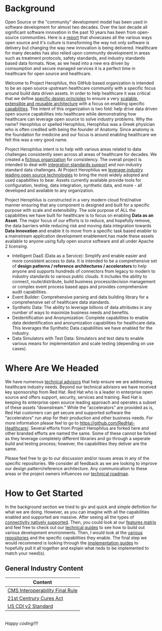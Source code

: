 [comment]: <> (![iDaaS Word Art]&#40;images/iDAAS-Web-WordCloud.png&#41;)

# Background
Open Source or the "community" development model has been used in software development for almost two decades. Over the 
last decade all significant software innovation in the past 10 years has been from open-source communities. Here is a
<a href="https://www.redhat.com/rhdc/managed-files/rh-enterprise-open-source-report-f27565-202101-en.pdf" target="_blank">report</a>
that showcases all the various ways open source and it's culture is transforming the way not only software is delivery but 
changing the way new innovation is being delivered. Healthcare for many decades has also relied upon community development 
in areas such as treatment protocols, safety standards, and industry standards based data formats. Now, as we head into
a new era driven by comsumption and secure managed services it is a perfect time in healthcare for open source and 
healthcare.

Welcome to Project Herophilus, this GitHub based organization is intended to be an open source upstream healthcare 
community with a specific focus around build data driven assets. In order to help healthcare it was critical that we 
define [specific design principles](docs/Design/DesignPrinciples.md) to ensure a very [scalable, extensible and reusable architecture](docs/Design/Architecture.md) with a focus on enabling 
specific [capabilities](docs/Design/Capabilities.md). The intent of this organization is two fold: help drive 
data driven open source capabilities into healthcare while demonstrating how healthcare can leverage open source to 
solve industry problems. Why the name? Herophilus or spelled Herophilos, Herophilus was a Greek physician who is often 
credited with being the founder of Anatomy. Since anatomy is the foundation for medicine and our focus is around enabling 
healthcare we felt this was a very good name. 

Project Herophilus intent is to help with various areas related to data challenges consistently seen across all areas of 
healthcare for decades. We created a [fictious organization](docs/General/FictitiousOrg.md) for consistency. 
The overall project is intended to deal with [integration standards support](docs/Design/IntegrationStandardsSupported.md)
and non industry standard data challenges. At Project Herophilus we [leverage industry leading open source technologies](docs/Technical/Technologies.md) 
to bring the most widely adopted and used capabilities to bear. Assets currently available provide tools for configuration, 
testing, data integration, synthetic data, and more - all developed and available to any organization. 

Project Herophilus is constructed in a very modern cloud first/native manner ensuring that any component is designed and built for
a specific purpose with scale and extensibility. The sole purpose of ALL the capabilities we have built for healthcare
is to focus on enabling <b> Data as an Asset</b>. The major focus of our efforts is to reduce, and hopefully remove, the data barriers
while reducing risk and moving data integration towards <b>Data Innovation</b> and enable it to move from a specific task based
enabler to a mainstream application development enablement.has made these assets available to anyone using fully open 
source software and all under Apache 2 licensing.

- Intelligent DaaS (Data as a Service): Simplify and enable easier and more consistent access to data. It is intended to be 
a comprehensive set of <b> design patterns / reference architectures / accelerators </b> to help anyone and supports hundreds
of connectors from legacy to modern to industry standards to various public clouds. It includes the ability to connect, 
route/distribute, build business process/decision management or complex event process based apps and provides comprehensive 
audit capabilities.  
- Event Builder: Comprehensive parsing and data building library for a comprehensive set of healthcare data standards.
- Synthetic Data: The ability to leverage billions of data attributes in any number of ways to maximize business needs
and benefits.
- Deidentification and Anonymization: Complete capabilities to enable data deidentification and anonymization capabilities for healthcare
data. This leverages the Synthetic Data capabilities we have enabled for the industry. 
- Data Simulators with Test Data: Simulators and test data to enable various means for implementation and scale testing 
(depending on use cases). 

# Where Are We Headed
We have numerous [technical advisors](docs/General/TechnicalAdvisors.md) that help ensure we are addressing healthcare
industry needs. Beyond our technical advisors we have received key sponsorship from Red Hat. Red Hat who is a leader in
enterprise open source and offers support, security, services and training. Red Hat is keeping its enterprise open source
leading approach and operates a subset of these assets “downstream.” While the “accelerators” are provided as is, Red
Hat customers can get secure and supported software the “accelerators” run atop for their production and other business
needs. For more information please feel to go to https://github.com/RedHat-Healthcare/. Several efforts from Project Herophilus
are forked here and other branded efforts are named the same. Some of these cannot be forked as they leverage completely
different libraries and go through a seperate build and testing process; however, the capabilities they deliver are the same.

Please feel free to go to our discussion  and/or issues areas in any of the specific repositories. We consider all
feedback as we are looking to improve our design pattern/reference architecture. Any communication to these areas
or the project owners influences our [technical roadmap](docs/Roadmap/index.md).

# How to Get Started
In the background section we tried to giv and quick and simple definition for what we are doing. However, as you can imagine
with all the capabilities enabled and supported are massive. After seeing all the types of
<a href="https://camel.apache.org/components/3.13.x/index.html" target="_blank">connectivity natively supported</a>.
Then, you could look at our [features matrix](docs/General/Features.md) and feel free to check out our 
[technical guides](docs/Technical/intro.md) to see how to build out various development 
environments. Then, I would look at the [various repositories](docs/Design/PlatformComponents.md) and the specific 
capabilities they enable. The final step we would recommend is looking through the [implementation guides](docs/ImplementationGuides/intro.md)
to hopefully pull it all together and explain what neds to be implemented to match your need(s).

## General Industry Content

| Content|
| -------------|
| <a href="https://github.com/Project-Herophilus/Project-Herophilus-Assets/tree/main/IndustryPublishedContent/CMS/CMS-Interoperability%20and%20Data%20Access%20Final%20Rule.pdf" target="_blank">CMS Interoperability Final Rule</a>|
| <a href="https://github.com/Project-Herophilus/Project-Herophilus-Assets/tree/main/IndustryPublishedContent/ONC/ONC_Cures_Act_Final_Rule_03092020.pdf" target="_blank">21st Centrury Cures Act</a>|
| <a href="https://github.com/Project-Herophilus/Project-Herophilus-Assets/tree/main/IndustryPublishedContent/FHIR/USCDI-Version-2-July-2021-Final.pdf" target="_blank">US CDI v2 Standard</a>|

<br/>
<i>Happy coding!!!!</i>

